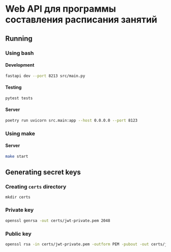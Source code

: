 # Web API для программы составления расписания занятий

## Running

### Using bash

#### Development
```bash
fastapi dev --port 8213 src/main.py
```
#### Testing
```bash
pytest tests
```
#### Server
```bash
poetry run uvicorn src.main:app --host 0.0.0.0 --port 8123
```
### Using make

#### Server
```bash
make start
```

## Generating secret keys
### Creating `certs` directory
```
mkdir certs
```
### Private key
```bash
openssl genrsa -out certs/jwt-private.pem 2048
```
### Public key
```bash
openssl rsa -in certs/jwt-private.pem -outform PEM -pubout -out certs/jwt-public.pem
```